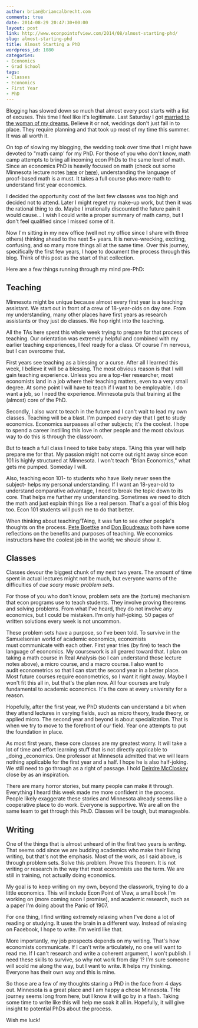 ```yaml
---
author: brian@briancalbrecht.com
comments: true
date: 2014-08-29 20:47:30+00:00
layout: post
link: http://www.econpointofview.com/2014/08/almost-starting-phd/
slug: almost-starting-phd
title: Almost Starting a PhD
wordpress_id: 1080
categories:
- Economics
- Grad School
tags:
- Classes
- Economics
- First Year
- PhD
---
```


Blogging has slowed down so much that almost every post starts with a list of excuses. This time I feel like it's legitimate. Last Saturday I got [married to the woman of my dreams.](https://twitter.com/BrianCAlbrecht/status/503312324967796738/photo/1) Believe it or not, weddings don't just fall in to place. They require planning and that took up most of my time this summer. It was all worth it.

On top of slowing my blogging, the wedding took over time that I might have devoted to "math camp' for my PhD. For those of you who don't know, math camp attempts to bring all incoming econ PhDs to the same level of math. Since an economics PhD is heavily focused on math (check out some Minnesota lecture notes [here](http://www.econ.umn.edu/~evdok003/LN8101.pdf) or [here](http://www.econ.umn.edu/econ8108/tas/8108notes.pdf)), understanding the language of proof-based math is a must. It takes a full course plus more math to understand first year economics.

I decided the opportunity cost of the last few classes was too high and decided not to attend. Later I might regret my make-up work, but then it was the rational thing to do. Maybe I irrationally discounted the future pain it would cause... I wish I could write a proper summary of math camp, but I don't feel qualified since I missed some of it.

Now I'm sitting in my new office (well not *my* office since I share with three others) thinking ahead to the next 5+ years. It is nerve-wrecking, exciting, confusing, and so many more things all at the same time. Over this journey, specifically the first few years, I hope to document the process through this blog. Think of this post as the start of that collection.

Here are a few things running through my mind pre-PhD:


## Teaching


Minnesota might be unique because almost every first year is a teaching assistant. We start out in front of a crew of 18-year-olds on day one. From my understanding, many other places have first years as research assistants or they just do classes. We hop right into the teaching.

All the TAs here spent this whole week trying to prepare for that process of teaching. Our orientation was extremely helpful and combined with my earlier teaching experiences, I feel ready for a class. Of course I'm nervous, but I can overcome that.

First years see teaching as a blessing or a curse. After all I learned this week, I believe it will be a blessing. The most obvious reason is that I will gain teaching experience. Unless you are a top-tier researcher, most economists land in a job where their teaching matters, even to a very small degree. At some point I will have to teach if I want to be employable. I do want a job, so I need the experience. Minnesota puts that training at the (almost) core of the PhD.

Secondly, I also want to teach in the future and I can't wait to lead my own classes. Teaching will be a blast. I'm pumped every day that I get to study economics. Economics surpasses all other subjects; it's the coolest. I hope to spend a career instilling this love in other people and the most obvious way to do this is through the classroom.

But to teach a full class I need to take baby steps. TAing this year will help prepare me for that. My passion might not come out right away since econ 101 is highly structured at Minnesota. I won't teach "Brian Economics," what gets me pumped. Someday I will.

Also, teaching econ 101- to students who have likely never seen the subject- helps my personal understanding. If I want an 18-year-old to understand comparative advantage, I need to break the topic down to its core. That helps me further my understanding. Sometimes we need to ditch the math and just explain things like a real person. That's a goal of this blog too. Econ 101 students will push me to do that better.

When thinking about teaching/TAing, it was fun to see other people's thoughts on the process. [Pete Boettke](http://www.coordinationproblem.org/2014/08/the-role-of-principles-in-economics-and-politics.html) and [Don Boudreaux](http://cafehayek.com/2014/08/teach-the-timeless-verities.html) both have some reflections on the benefits and purposes of teaching. We economics instructors have the coolest job in the world; we should show it.


## Classes


Classes devour the biggest chunk of my next two years. The amount of time spent in actual lectures might not be much, but everyone warns of the difficulties of *cue scary music* _problem sets_.

For those of you who don't know, problem sets are the (torture) mechanism that econ programs use to teach students. They involve proving theorems and solving problems. From what I've heard, they do not involve any economics, but I could be mistaken. I'm only half-joking. 50 pages of written solutions every week is not uncommon.

These problem sets have a purpose, so I've been told. To survive in the Samuelsonian world of academic economics, economists must communicate with each other. First year tries (by fire) to teach the language of economics. My coursework is all geared toward that. I plan on taking a math course in Real Analysis (so I can understand those lecture notes above), a micro course, and a macro course. I also want to audit econometrics so that I can start the second year in a better place. Most future courses require econometrics, so I want it right away. Maybe I won't fit this all in, but that's the plan now. All four courses are truly fundamental to academic economics. It's the core at every university for a reason.

Hopefully, after the first year, we PhD students can understand a bit when they attend lectures in varying fields, such as micro theory, trade theory, or applied micro. The second year and beyond is about specialization. That is when we try to move to the forefront of our field. Year one attempts to put the foundation in place.

As most first years, these core classes are my greatest worry. It will take a lot of time and effort learning stuff that is not directly applicable to _doing _economics. One professor at Minnesota admitted that we will learn nothing applicable for the first year and a half. I hope he is also half-joking. We still need to go through as a right of passage. I hold [Deirdre McCloskey](https://www.google.com/url?sa=t&rct=j&q=&esrc=s&source=web&cd=1&cad=rja&uact=8&ved=0CB4QFjAA&url=http%3A%2F%2Fwww.deirdremccloskey.com%2Fdocs%2Faunt.pdf&ei=c-IAVOv4FOeR8gGe9oG4DQ&usg=AFQjCNE_6fVIi-ZV5b04WP-Nmd8GYHsAJg&bvm=bv.74115972,d.b2U) close by as an inspiration.

There are many horror stories, but many people can make it through. Everything I heard this week made me more confident in the process. People likely exaggerate these stories and Minnesota already seems like a cooperative place to do work. Everyone is supportive. We are all on the same team to get through this Ph.D. Classes will be tough, but manageable.


## Writing


One of the things that is almost unheard of in the first two years is _writing._ That seems odd since we are budding academics who make their living writing, but that's not the emphasis. Most of the work, as I said above, is through problem sets. Solve this problem. Prove this theorem. It is not writing or research in the way that most economists use the term. We are still in training, not actually doing economics.

My goal is to keep writing on my own, beyond the classwork, trying to do a little economics. This will include Econ Point of View, a small book I'm working on (more coming soon I promise), and academic research, such as a paper I'm doing about the Panic of 1907.

For one thing, I find writing extremely relaxing when I've done a lot of reading or studying. It uses the brain in a different way. Instead of relaxing on Facebook, I hope to write. I'm weird like that.

More importantly, my job prospects depends on my writing. That's how economists communicate. If I can't write articulately, no one will want to read me. If I can't research and write a coherent argument, I won't publish. I need these skills to survive, so why not work from day 1? I'm sure someone will scold me along the way, but I want to write. It helps my thinking. Everyone has their own way and this is mine.

So those are a few of my thoughts staring a PhD in the face from 4 days out. Minnesota is a great place and I am happy a chose Minnesota. THe journey seems long from here, but I know it will go by in a flash. Taking some time to write like this will help me soak it all in. Hopefully, it will give insight to potential PhDs about the process.

Wish me luck!
